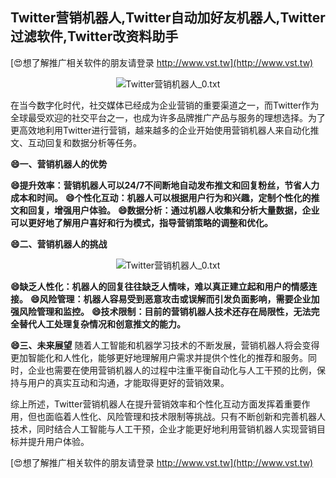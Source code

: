 ## **Twitter营销机器人,Twitter自动加好友机器人,Twitter过滤软件,Twitter改资料助手**

[😍想了解推广相关软件的朋友请登录 http://www.vst.tw](http://www.vst.tw)

 <center><img src="https://vst.tw/MP4/tuiguang/png/8.png" alt="Twitter营销机器人_0.txt"></center>

在当今数字化时代，社交媒体已经成为企业营销的重要渠道之一，而Twitter作为全球最受欢迎的社交平台之一，也成为许多品牌推广产品与服务的理想选择。为了更高效地利用Twitter进行营销，越来越多的企业开始使用营销机器人来自动化推文、互动回复和数据分析等任务。

**😄一、营销机器人的优势**

**😄提升效率：营销机器人可以24/7不间断地自动发布推文和回复粉丝，节省人力成本和时间。**
**😄个性化互动：机器人可以根据用户行为和兴趣，定制个性化的推文和回复，增强用户体验。**
**😄数据分析：通过机器人收集和分析大量数据，企业可以更好地了解用户喜好和行为模式，指导营销策略的调整和优化。**

**😄二、营销机器人的挑战**

 <center><img src="https://vst.tw/MP4/tuiguang/png/0.png" alt="Twitter营销机器人_0.txt"></center>

**😄缺乏人性化：机器人的回复往往缺乏人情味，难以真正建立起和用户的情感连接。**
**😄风险管理：机器人容易受到恶意攻击或误解而引发负面影响，需要企业加强风险管理和监控。**
**😄技术限制：目前的营销机器人技术还存在局限性，无法完全替代人工处理复杂情况和创意推文的能力。**

**😄三、未来展望**
随着人工智能和机器学习技术的不断发展，营销机器人将会变得更加智能化和人性化，能够更好地理解用户需求并提供个性化的推荐和服务。同时，企业也需要在使用营销机器人的过程中注重平衡自动化与人工干预的比例，保持与用户的真实互动和沟通，才能取得更好的营销效果。

综上所述，Twitter营销机器人在提升营销效率和个性化互动方面发挥着重要作用，但也面临着人性化、风险管理和技术限制等挑战。只有不断创新和完善机器人技术，同时结合人工智能与人工干预，企业才能更好地利用营销机器人实现营销目标并提升用户体验。

[😍想了解推广相关软件的朋友请登录 http://www.vst.tw](http://www.vst.tw)




